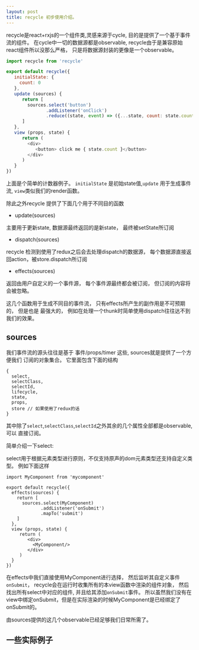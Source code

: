 ```yaml
---
layout: post
title: recycle 初步使用介绍。
---
```


recycle是react+rxjs的一个组件类,灵感来源于cycle, 目的是提供了一个基于事件流的组件。 在cycle中一切的数据源都是observable, recycle由于是兼容原始react组件所以没那么严格， 只是将数据源封装的更像是一个observable。


```javascript
import recycle from 'recycle'

export default recycle({
   initialState: {
     count: 0
   },
   update (sources) {
      return [
        sources.select('button')
               .addListener('onClick')
               .reduce((state, event) => ({...state, count: state.count + 1}))
      ]
   },
   view (props, state) {
      return (
        <div>
           <button> click me { state.count }</button>
        </div>
      )
   }
})
```

上面是个简单的计数器例子。 `initialState` 是初始state值,`update` 用于生成事件流,
`view`类似我们的render函数。

除此之外recycle 提供了下面几个用于不同目的函数

* update(sources)

主要用于更新state, 数据源最终返回的是新state， 最终被setState所订阅

* dispatch(sources)

recycle 检测到使用了redux之后会去处理dispatch的数据源，
每个数据源直接返回action，被store.dispatch所订阅

* effects(sources)

返回由用户自定义的一个事件源， 每个事件源最终都会被订阅， 但订阅的内容将会被忽略。


这几个函数用于生成不同目的事件流， 只有effects所产生的副作用是不可预期的， 但是也是
最强大的， 例如在处理一个thunk时简单使用dispatch往往达不到我们的效果。

## sources

我们事件流的源头往往是基于 事件/props/timer 这些, sources就是提供了一个方便我们
订阅的对象集合。 它里面包含下面的结构

```
{
  select,
  selectClass,
  selectId,
  lifecycle,
  state,
  props,
  store // 如果使用了redux的话
}
```

其中除了`select`,`selectClass`,`selectId`之外其余的几个属性全部都是observable, 可以
直接订阅。

简单介绍一下select:

select用于根据元素类型进行原则，不仅支持原声的dom元素类型还支持自定义类型。 例如下面这样

```
import MyComponent from 'mycomponent'

export default recycle({
  effects(sources) {
    return [
      sources.select(MyComponent)
             .addListener('onSubmit')
             .mapTo('submit')
    ]
  },
  view (props, state) {
     return (
        <div>
          <MyComponent/>
        </div>
     )
  }
})

```

在effects中我们直接使用MyComponent进行选择， 然后监听其自定义事件`onSubmit`， recycle会在运行时收集所有的本view函数中渲染的组件对象， 然后找出所有select中对应的组件, 并且给其添加`onSubmit`事件。 所以虽然我们没有在view中绑定onSubmit，但是在实际渲染的时候MyComponent是已经绑定了onSubmit的。

由sources提供的这几个observable已经足够我们日常所需了。


## 一些实际例子
